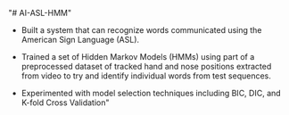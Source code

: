 "# AI-ASL-HMM" 

* Built a system that can recognize words communicated using the American Sign Language (ASL).

* Trained a set of Hidden Markov Models (HMMs) using part of a preprocessed dataset of tracked hand and nose positions extracted from video to try and identify individual words from test sequences. 

* Experimented with model selection techniques including BIC, DIC, and K-fold Cross Validation"
